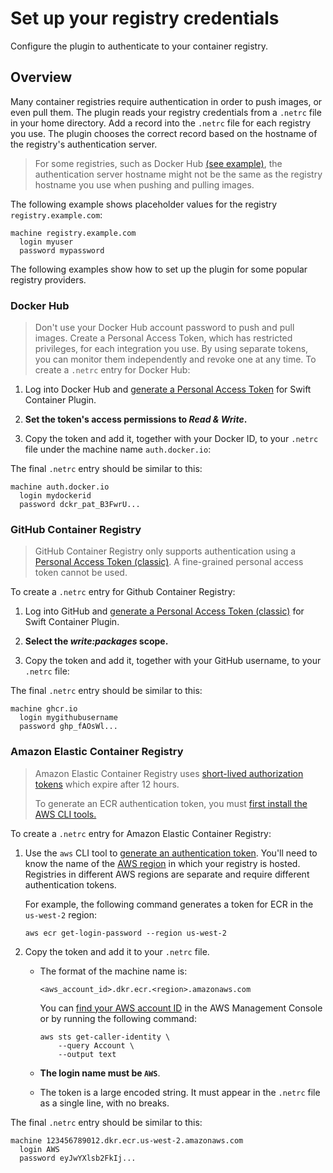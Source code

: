 # Set up your registry credentials

Configure the plugin to authenticate to your container registry.

## Overview

Many container registries require authentication in order to push images, or even pull them.
The plugin reads your registry credentials from a `.netrc` file in your home directory.
Add a record into the `.netrc` file for each registry you use.
The plugin chooses the correct record based on the hostname of the registry's authentication server.

> For some registries, such as Docker Hub [(see example)](<doc:#Docker-Hub>), the authentication server hostname might not be the same as the registry hostname you use when pushing and pulling images.

The following example shows placeholder values for the registry `registry.example.com`:

```
machine registry.example.com
  login myuser
  password mypassword
```

The following examples show how to set up the plugin for some popular registry providers.

### Docker Hub

> Don't use your Docker Hub account password to push and pull images.
> Create a Personal Access Token, which has restricted privileges, for each integration you use. 
> By using separate tokens, you can monitor them independently and revoke one at any time.
To create a `.netrc` entry for Docker Hub:

1. Log into Docker Hub and [generate a Personal Access Token](https://docs.docker.com/security/for-developers/access-tokens/) for Swift Container Plugin.

2. **Set the token's access permissions to *Read & Write*.**

3. Copy the token and add it, together with your Docker ID, to your `.netrc` file under the machine name `auth.docker.io`:

The final `.netrc` entry should be similar to this:

```
machine auth.docker.io
  login mydockerid
  password dckr_pat_B3FwrU...
```

### GitHub Container Registry

> GitHub Container Registry only supports authentication using a [Personal Access Token (classic)](https://docs.github.com/en/packages/working-with-a-github-packages-registry/working-with-the-container-registry#authenticating-to-the-container-registry).
> A fine-grained personal access token cannot be used.

To create a `.netrc` entry for Github Container Registry:

1. Log into GitHub and [generate a Personal Access Token (classic)](https://docs.github.com/en/authentication/keeping-your-account-and-data-secure/managing-your-personal-access-tokens#creating-a-personal-access-token-classic) for Swift Container Plugin.

2. **Select the *write:packages* scope.**

3. Copy the token and add it, together with your GitHub username, to your `.netrc` file:

The final `.netrc` entry should be similar to this:

```
machine ghcr.io
  login mygithubusername
  password ghp_fAOsWl...
```

### Amazon Elastic Container Registry

> Amazon Elastic Container Registry uses [short-lived authorization tokens](https://docs.aws.amazon.com/AmazonECR/latest/userguide/registry_auth.html#registry-auth-token) which expire after 12 hours.
>
> To generate an ECR authentication token, you must [first install the AWS CLI tools.](https://docs.aws.amazon.com/cli/latest/userguide/getting-started-install.html)

To create a `.netrc` entry for Amazon Elastic Container Registry:

1. Use the `aws` CLI tool to [generate an authentication token](https://docs.aws.amazon.com/AmazonECR/latest/userguide/registry_auth.html#registry-auth-token).
You'll need to know the name of the [AWS region](https://docs.aws.amazon.com/global-infrastructure/latest/regions/aws-regions.html) in which your registry is hosted.
Registries in different AWS regions are separate and require different authentication tokens.

    For example, the following command generates a token for ECR in the `us-west-2` region:
    ```
    aws ecr get-login-password --region us-west-2
    ```

2. Copy the token and add it to your `.netrc` file.
    * The format of the machine name is:

        ```
        <aws_account_id>.dkr.ecr.<region>.amazonaws.com
        ```

      You can [find your AWS account ID](https://docs.aws.amazon.com/accounts/latest/reference/manage-acct-identifiers.html) in the AWS Management Console or by running the following command:
        ```
        aws sts get-caller-identity \
            --query Account \
            --output text
        ```
    * **The login name must be `AWS`**.
    * The token is a large encoded string.
        It must appear in the `.netrc` file as a single line, with no breaks.

The final `.netrc` entry should be similar to this:

```
machine 123456789012.dkr.ecr.us-west-2.amazonaws.com
  login AWS
  password eyJwYXlsb2FkIj...
```
